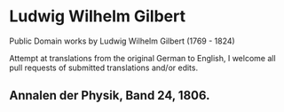 # Ludwig Wilhelm Gilbert

Public Domain works by Ludwig Wilhelm Gilbert (1769 - 1824)

Attempt at translations from the original German to English, I welcome all pull requests of submitted translations and/or edits.


## Annalen der Physik, Band 24, 1806.


